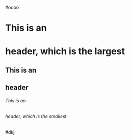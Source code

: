 #oooo
# This is an <h1> header, which is the largest
## This is an <h2> header
###### This is an <h6> header, which is the smallest
#dkji
  
